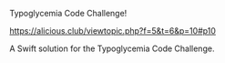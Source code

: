 Typoglycemia Code Challenge!

https://alicious.club/viewtopic.php?f=5&t=6&p=10#p10

A Swift solution for the Typoglycemia Code Challenge.
